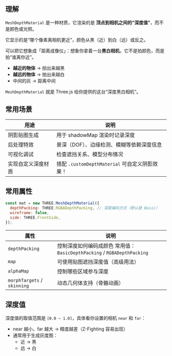## 理解

`MeshDepthMaterial` 是一种材质，它渲染的是 **顶点到相机之间的“深度值”**，而不是颜色或光照。

它显示的是“哪个像素离相机更近”，颜色从黑（近）到白（远）或反之。

可以把它想象成「距离成像仪」：想象你拿着一台**黑白相机**，它不是拍颜色，而是拍“谁离你近”。

- **越近的物体** → 拍出来越黑
- **越远的物体** → 拍出来越白
- 中间的灰 → 距离中间

`MeshDepthMaterial` 就是 Three.js 给你提供的这台“深度黑白相机”。

## 常用场景

| 用途               | 说明                                           |
| ------------------ | ---------------------------------------------- |
| 阴影贴图生成       | 用于 shadowMap 渲染时记录深度                  |
| 后处理特效         | 景深（DOF）、边缘检测、模糊等依赖深度信息      |
| 可视化调试         | 检查遮挡关系、模型分布情况                     |
| 实现自定义深度材质 | 搭配 `.customDepthMaterial` 可自定义阴影效果！ |

## 常用属性

```js
const mat = new THREE.MeshDepthMaterial({
  depthPacking: THREE.RGBADepthPacking, // 深度编码方式（默认是 Basic）
  wireframe: false,
  side: THREE.FrontSide,
});
```

| 属性                        | 说明                                                         |
| --------------------------- | ------------------------------------------------------------ |
| `depthPacking`              | 控制深度如何编码成颜色 常用值：`BasicDepthPacking` / `RGBADepthPacking` |
| `map`                       | 可使用贴图遮挡深度值（高级用法）                             |
| `alphaMap`                  | 控制哪些区域参与深度                                         |
| `morphTargets` / `skinning` | 动态几何体支持（骨骼动画）                                   |

## 深度值

深度值的取值范围是 `[0.0 ~ 1.0]`，具体看你设置的相机 `near` 和 `far`：

- near 越小，far 越大 → 精度越差（Z-Fighting 容易出现）
- 通常用于生成灰度图：
  - 近 → 黑
  - 远 → 白